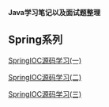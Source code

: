 **Java学习笔记以及面试题整理**

## Spring系列
[SpringIOC源码学习(一)](https://github.com/qljs/JavaNotes/blob/master/spring/SpringIOC-1.md)

[SpringIOC源码学习(二)](https://github.com/qljs/JavaNotes/blob/master/spring/SpringIOC-2.md)

[SpringIOC源码学习(三)](https://github.com/qljs/JavaNotes/blob/master/spring/SpringIOC-3.md)